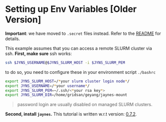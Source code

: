 # Setting up Env Variables [Older Version] 

**Important**: we have moved to `.secret` files instead. Refer to the [README](README.md) for details.

This example assumes that you can access a remote SLURM cluster via ssh. **First, make sure** ssh works:

```bash
ssh $JYNS_USERNAME@$JYNS_SLURM_HOST -i $JYNS_SLURM_PEM
```
to do so, you need to configure these in your environment script `./bashrc`

```bash
export JYNS_SLURM_HOST=/*your slurm cluster login node*/
export JYNS_USERNAME=/*your username*/
export JYNS_SLURM_PEM=~/.ssh/<*your rsa key*>
export JYNS_SLURM_DIR=/home/gridsan/geyang/jaynes-mount
```

> password login are usually disabled on managed SLURM clusters.

**Second, install `jaynes`.** This tutorial is written w.r.t version: [0.7.2](https://github.com/geyang/jaynes/releases/tag/0.7.2).
